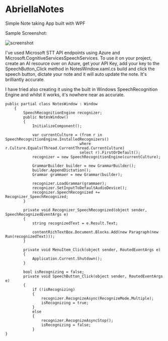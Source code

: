 # AbriellaNotes

Simple Note taking App built with WPF 

Sample Screenshot:

![screenshot](https://user-images.githubusercontent.com/33350634/189292355-39f56b24-258c-4e35-937c-0e0f87c467ab.png)


I've used Microsoft STT API endpoints using Azure and Microsoft.CognitiveServicesSpeechServices. To use it on your project, create an AI resource over on Azure, get your API Key, add your key to the SpeechButton_Click method in NotesWindow.xaml.cs build and click the speech button, dictate your note and it will auto update the note. It's brilliantly accurate. 

I have tried also creating it using the built in Windows SpeechRecognition Engine and whilst it works, it's nowhere near as accurate. 

```
public partial class NotesWindow : Window
    {
        SpeechRecognitionEngine recognizer;
        public NotesWindow()
        {
            InitializeComponent();

            var currentCulture = (from r in SpeechRecognitionEngine.InstalledRecognizers()
                                 where r.Culture.Equals(Thread.CurrentThread.CurrentCulture)
                                 select r).FirstOrDefault();
            recognizer = new SpeechRecognitionEngine(currentCulture);

            GrammarBuilder builder = new GrammarBuilder();
            builder.AppendDictation();
            Grammar grammaer = new Grammar(builder);

            recognizer.LoadGrammar(grammaer);
            recognizer.SetInputToDefaultAudioDevice();
            recognizer.SpeechRecognized += Recognizer_SpeechRecognized;
        }

        private void Recognizer_SpeechRecognized(object sender, SpeechRecognizedEventArgs e)
        {
            string recognizedText = e.Result.Text;

            contentRichTextBox.Document.Blocks.Add(new Paragraph(new Run(recognizedText)));
        }

        private void MenuItem_Click(object sender, RoutedEventArgs e)
        {
            Application.Current.Shutdown();
        }

        bool isRecognizing = false;
        private void SpeechButton_Click(object sender, RoutedEventArgs e)
        {
            if (!isRecognizing)
            {
                recognizer.RecognizeAsync(RecognizeMode.Multiple);
                isRecognizing = true;
            }
            else
            {
                recognizer.RecognizeAsyncStop();
                isRecognizing = false;
            }
}
